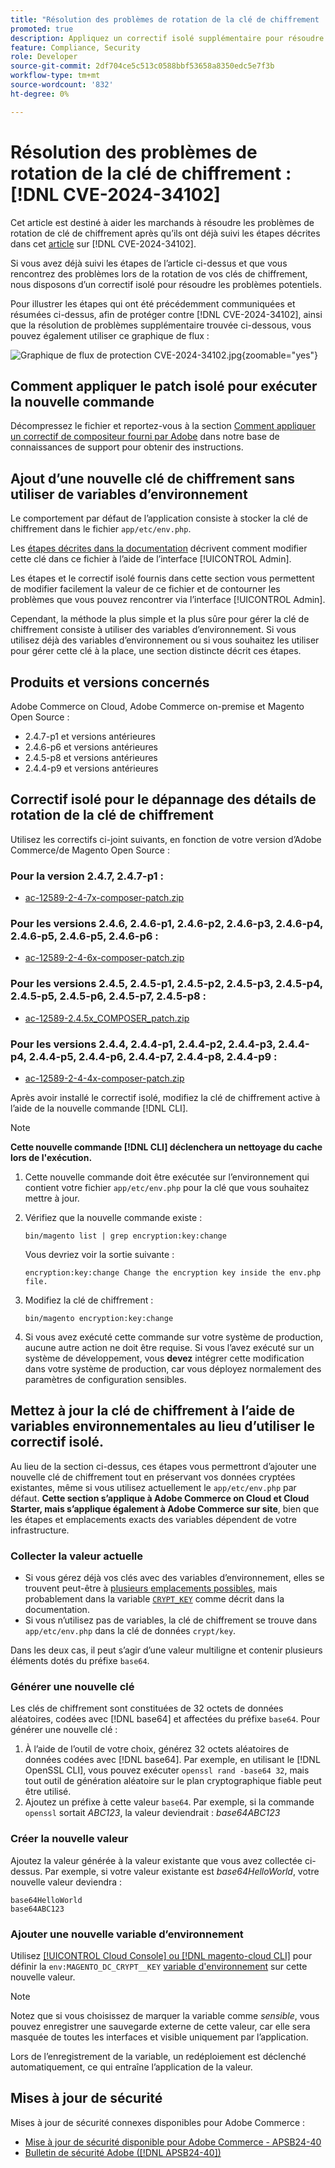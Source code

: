 ```yaml
---
title: "Résolution des problèmes de rotation de la clé de chiffrement : [!DNL CVE-2024-34102]"
promoted: true
description: Appliquez un correctif isolé supplémentaire pour résoudre d’autres problèmes de mise à jour des clés de chiffrement à partir de [!DNL CVE-2024-34102] pour Adobe Commerce 2.4.4-p8, 2.4.5-p7, 2.4.6-p5, 2.4.7 et les versions antérieures.
feature: Compliance, Security
role: Developer
source-git-commit: 2df704ce5c513c0588bbf53658a8350edc5e7f3b
workflow-type: tm+mt
source-wordcount: '832'
ht-degree: 0%

---
```


# Résolution des problèmes de rotation de la clé de chiffrement : [!DNL CVE-2024-34102]

Cet article est destiné à aider les marchands à résoudre les problèmes de rotation de clé de chiffrement après qu’ils ont déjà suivi les étapes décrites dans cet [article](https://experienceleague.adobe.com/en/docs/commerce-knowledge-base/kb/troubleshooting/known-issues-patches-attached/security-update-available-for-adobe-commerce-apsb24-40-revised-to-include-isolated-patch-for-cve-2024-34102) sur [!DNL CVE-2024-34102].

Si vous avez déjà suivi les étapes de l’article ci-dessus et que vous rencontrez des problèmes lors de la rotation de vos clés de chiffrement, nous disposons d’un correctif isolé pour résoudre les problèmes potentiels.

Pour illustrer les étapes qui ont été précédemment communiquées et résumées ci-dessus, afin de protéger contre [!DNL CVE-2024-34102], ainsi que la résolution de problèmes supplémentaire trouvée ci-dessous, vous pouvez également utiliser ce graphique de flux :


![Graphique de flux de protection CVE-2024-34102.jpg](assets/cve-2024-34102-protection-flow-chart.jpg){zoomable="yes"}


## Comment appliquer le patch isolé pour exécuter la nouvelle commande

Décompressez le fichier et reportez-vous à la section [Comment appliquer un correctif de compositeur fourni par Adobe](https://experienceleague.adobe.com/docs/commerce-knowledge-base/kb/how-to/how-to-apply-a-composer-patch-provided-by-magento.html) dans notre base de connaissances de support pour obtenir des instructions.

## Ajout d’une nouvelle clé de chiffrement sans utiliser de variables d’environnement

Le comportement par défaut de l’application consiste à stocker la clé de chiffrement dans le fichier `app/etc/env.php`.

Les [ étapes décrites dans la documentation](https://experienceleague.adobe.com/en/docs/commerce-admin/systems/security/encryption-key) décrivent comment modifier cette clé dans ce fichier à l’aide de l’interface [!UICONTROL Admin].

Les étapes et le correctif isolé fournis dans cette section vous permettent de modifier facilement la valeur de ce fichier et de contourner les problèmes que vous pouvez rencontrer via l’interface [!UICONTROL Admin].

Cependant, la méthode la plus simple et la plus sûre pour gérer la clé de chiffrement consiste à utiliser des variables d’environnement. Si vous utilisez déjà des variables d’environnement ou si vous souhaitez les utiliser pour gérer cette clé à la place, une section distincte décrit ces étapes.

## Produits et versions concernés

Adobe Commerce on Cloud, Adobe Commerce on-premise et Magento Open Source :

* 2.4.7-p1 et versions antérieures
* 2.4.6-p6 et versions antérieures
* 2.4.5-p8 et versions antérieures
* 2.4.4-p9 et versions antérieures

## Correctif isolé pour le dépannage des détails de rotation de la clé de chiffrement

Utilisez les correctifs ci-joint suivants, en fonction de votre version d’Adobe Commerce/de Magento Open Source :

### Pour la version 2.4.7, 2.4.7-p1 :

* [ac-12589-2-4-7x-composer-patch.zip](https://cdn.experienceleague.adobe.com/commerce-kb-assets/ac-12589-2-4-7x-composer-patch.zip)

<!--
* [ac-12589-2-4-7x-composer-patch.zip](assets/ac-12589-2-4-7x-composer-patch.zip)
-->

### Pour les versions 2.4.6, 2.4.6-p1, 2.4.6-p2, 2.4.6-p3, 2.4.6-p4, 2.4.6-p5, 2.4.6-p5, 2.4.6-p6 :

* [ac-12589-2-4-6x-composer-patch.zip](https://cdn.experienceleague.adobe.com/commerce-kb-assets/ac-12589-2-4-6x-composer-patch.zip)

<!--
* [ac-12589-2-4-6x-composer-patch.zip](assets/ac-12589-2-4-6x-composer-patch.zip)
-->

### Pour les versions 2.4.5, 2.4.5-p1, 2.4.5-p2, 2.4.5-p3, 2.4.5-p4, 2.4.5-p5, 2.4.5-p6, 2.4.5-p7, 2.4.5-p8 :

* [ac-12589-2.4.5x_COMPOSER_patch.zip](https://cdn.experienceleague.adobe.com/commerce-kb-assets/ac-12589-2-4-5x-composer-patch.zip)

<!--
* [ac-12589-2.4.5x_COMPOSER_patch.zip](assets/ac-12589-2-4-5x-composer-patch.zip)
-->

### Pour les versions 2.4.4, 2.4.4-p1, 2.4.4-p2, 2.4.4-p3, 2.4.4-p4, 2.4.4-p5, 2.4.4-p6, 2.4.4-p7, 2.4.4-p8, 2.4.4-p9 :

* [ac-12589-2-4-4x-composer-patch.zip](https://cdn.experienceleague.adobe.com/commerce-kb-assets/ac-12589-2-4-4x-composer-patch.zip)

<!--
* [ac-12589-2-4-4x-composer-patch.zip](assets/ac-12589-2-4-4x-composer-patch.zip)
-->


Après avoir installé le correctif isolé, modifiez la clé de chiffrement active à l’aide de la nouvelle commande [!DNL CLI].

>[!NOTE]
>
>**Cette nouvelle commande [!DNL CLI] déclenchera un nettoyage du cache lors de l&#39;exécution.**

1. Cette nouvelle commande doit être exécutée sur l’environnement qui contient votre fichier `app/etc/env.php` pour la clé que vous souhaitez mettre à jour.
1. Vérifiez que la nouvelle commande existe :

   ```
   bin/magento list | grep encryption:key:change
   ```

   Vous devriez voir la sortie suivante :

   ```
   encryption:key:change Change the encryption key inside the env.php file.
   ```

1. Modifiez la clé de chiffrement :

   ```
   bin/magento encryption:key:change
   ```

1. Si vous avez exécuté cette commande sur votre système de production, aucune autre action ne doit être requise.
Si vous l’avez exécuté sur un système de développement, vous **devez** intégrer cette modification dans votre système de production, car vous déployez normalement des paramètres de configuration sensibles.

## Mettez à jour la clé de chiffrement à l’aide de variables environnementales au lieu d’utiliser le correctif isolé.

Au lieu de la section ci-dessus, ces étapes vous permettront d’ajouter une nouvelle clé de chiffrement tout en préservant vos données cryptées existantes, même si vous utilisez actuellement le `app/etc/env.php` par défaut.
**Cette section s’applique à Adobe Commerce on Cloud et Cloud Starter, mais s’applique également à Adobe Commerce sur site**, bien que les étapes et emplacements exacts des variables dépendent de votre infrastructure.

### Collecter la valeur actuelle

* Si vous gérez déjà vos clés avec des variables d’environnement, elles se trouvent peut-être à [plusieurs emplacements possibles](https://experienceleague.adobe.com/en/docs/commerce-cloud-service/user-guide/configure/env/stage/variables-intro), mais probablement dans la variable [`CRYPT_KEY`](https://experienceleague.adobe.com/en/docs/commerce-cloud-service/user-guide/configure/env/stage/variables-deploy#crypt_key) comme décrit dans la documentation.
* Si vous n’utilisez pas de variables, la clé de chiffrement se trouve dans `app/etc/env.php` dans la clé de données `crypt/key`.

Dans les deux cas, il peut s’agir d’une valeur multiligne et contenir plusieurs éléments dotés du préfixe `base64`.

### Générer une nouvelle clé

Les clés de chiffrement sont constituées de 32 octets de données aléatoires, codées avec [!DNL base64] et affectées du préfixe `base64`.
Pour générer une nouvelle clé :

1. À l’aide de l’outil de votre choix, générez 32 octets aléatoires de données codées avec [!DNL base64]. Par exemple, en utilisant le [!DNL OpenSSL CLI], vous pouvez exécuter `openssl rand -base64 32`, mais tout outil de génération aléatoire sur le plan cryptographique fiable peut être utilisé.
1. Ajoutez un préfixe à cette valeur `base64`. Par exemple, si la commande `openssl` sortait *ABC123*, la valeur deviendrait : *base64ABC123*

### Créer la nouvelle valeur

Ajoutez la valeur générée à la valeur existante que vous avez collectée ci-dessus. Par exemple, si votre valeur existante est *base64HelloWorld*, votre nouvelle valeur deviendra :<br>

```
base64HelloWorld
base64ABC123
```

### Ajouter une nouvelle variable d’environnement

Utilisez [[!UICONTROL Cloud Console] ou  [!DNL magento-cloud CLI]](https://experienceleague.adobe.com/en/docs/commerce-cloud-service/user-guide/configure/env/variable-levels) pour définir la `env:MAGENTO_DC_CRYPT__KEY` [variable d&#39;environnement](https://experienceleague.adobe.com/en/docs/commerce-cloud-service/user-guide/configure/env/stage/variables-cloud) sur cette nouvelle valeur.

>[!NOTE]
>
>Notez que si vous choisissez de marquer la variable comme *sensible*, vous pouvez enregistrer une sauvegarde externe de cette valeur, car elle sera masquée de toutes les interfaces et visible uniquement par l’application.

Lors de l’enregistrement de la variable, un redéploiement est déclenché automatiquement, ce qui entraîne l’application de la valeur.

## Mises à jour de sécurité

Mises à jour de sécurité connexes disponibles pour Adobe Commerce :

* [Mise à jour de sécurité disponible pour Adobe Commerce - APSB24-40](https://experienceleague.adobe.com/en/docs/commerce-knowledge-base/kb/troubleshooting/known-issues-patches-attached/security-update-available-for-adobe-commerce-apsb24-40-revised-to-include-isolated-patch-for-cve-2024-34102)
* [Bulletin de sécurité Adobe ([!DNL APSB24-40])](https://helpx.adobe.com/security/products/magento/apsb24-40.html)
